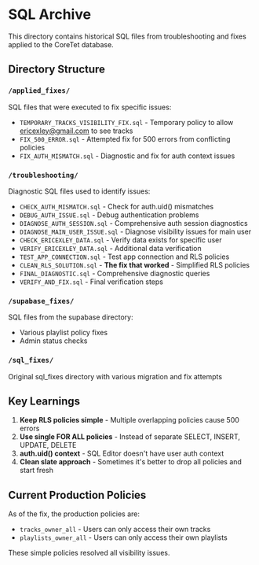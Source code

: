 # SQL Archive

This directory contains historical SQL files from troubleshooting and fixes applied to the CoreTet database.

## Directory Structure

### `/applied_fixes/`
SQL files that were executed to fix specific issues:
- `TEMPORARY_TRACKS_VISIBILITY_FIX.sql` - Temporary policy to allow ericexley@gmail.com to see tracks
- `FIX_500_ERROR.sql` - Attempted fix for 500 errors from conflicting policies
- `FIX_AUTH_MISMATCH.sql` - Diagnostic and fix for auth context issues

### `/troubleshooting/`
Diagnostic SQL files used to identify issues:
- `CHECK_AUTH_MISMATCH.sql` - Check for auth.uid() mismatches
- `DEBUG_AUTH_ISSUE.sql` - Debug authentication problems
- `DIAGNOSE_AUTH_SESSION.sql` - Comprehensive auth session diagnostics
- `DIAGNOSE_MAIN_USER_ISSUE.sql` - Diagnose visibility issues for main user
- `CHECK_ERICEXLEY_DATA.sql` - Verify data exists for specific user
- `VERIFY_ERICEXLEY_DATA.sql` - Additional data verification
- `TEST_APP_CONNECTION.sql` - Test app connection and RLS policies
- `CLEAN_RLS_SOLUTION.sql` - **The fix that worked** - Simplified RLS policies
- `FINAL_DIAGNOSTIC.sql` - Comprehensive diagnostic queries
- `VERIFY_AND_FIX.sql` - Final verification steps

### `/supabase_fixes/`
SQL files from the supabase directory:
- Various playlist policy fixes
- Admin status checks

### `/sql_fixes/`
Original sql_fixes directory with various migration and fix attempts

## Key Learnings

1. **Keep RLS policies simple** - Multiple overlapping policies cause 500 errors
2. **Use single FOR ALL policies** - Instead of separate SELECT, INSERT, UPDATE, DELETE
3. **auth.uid() context** - SQL Editor doesn't have user auth context
4. **Clean slate approach** - Sometimes it's better to drop all policies and start fresh

## Current Production Policies

As of the fix, the production policies are:
- `tracks_owner_all` - Users can only access their own tracks
- `playlists_owner_all` - Users can only access their own playlists

These simple policies resolved all visibility issues.